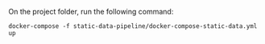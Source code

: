 On the project folder, run the following command:

```
docker-compose -f static-data-pipeline/docker-compose-static-data.yml up
```